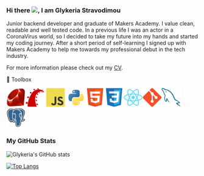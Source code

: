 ### Hi there <img src="https://raw.githubusercontent.com/MartinHeinz/MartinHeinz/master/wave.gif" width="30px">, I am Glykeria Stravodimou

Junior backend developer and graduate of Makers Academy. I value clean, readable and well tested code. In a previous life I was an actor in a CoronaVirus world, so I decided to take my future into my hands and started my coding journey. After a short period of self-learning I signed up with Makers Academy to help me towards my professional debut in the tech industry.

For more information please check out my [CV](https://github.com/GlykeriaStr/CV).

🧰 Toolbox

<img src='https://github.com/devicons/devicon/blob/master/icons/ruby/ruby-original.svg' alt='ruby logo' width='50' height='50' /><img src='https://github.com/devicons/devicon/blob/master/icons/rails/rails-plain.svg' alt='rails logo' width='50' height='50' />
<img src='https://github.com/devicons/devicon/blob/master/icons/javascript/javascript-original.svg' alt='js logo' width='50' height='50' />
<img src='https://github.com/devicons/devicon/blob/master/icons/python/python-original.svg' alt='python logo' width='50' height='50' /><img src='https://github.com/devicons/devicon/blob/master/icons/html5/html5-original.svg' alt='html logo' width='50' height='50' /><img src='https://github.com/devicons/devicon/blob/master/icons/css3/css3-original.svg' alt='css logo' width='50' height='50' /><img src='https://github.com/devicons/devicon/blob/master/icons/react/react-original.svg' alt='react logo' width='50' height='50' /><img src='https://github.com/devicons/devicon/blob/master/icons/git/git-original.svg' alt='git logo' width='50' height='50' /><img src='https://github.com/devicons/devicon/blob/master/icons/mysql/mysql-original.svg' alt='mysql logo' width='50' height='50' /><img src='https://github.com/devicons/devicon/blob/master/icons/postgresql/postgresql-original.svg' alt='postgresql logo' width='50' height='50' />

### My GitHub Stats
![Glykeria's GitHub stats](https://github-readme-stats.vercel.app/api?username=glykeriastr&show_icons=true&theme=radical) 

[![Top Langs](https://github-readme-stats.vercel.app/api/top-langs/?username=glykeriastr&theme=radical)](https://github.com/glykeriastr/github-readme-stats)  

<!--
**GlykeriaStr/GlykeriaStr** is a ✨ _special_ ✨ repository because its `README.md` (this file) appears on your GitHub profile.

Here are some ideas to get you started:

- 🔭 I’m currently working on ...
- 🌱 I’m currently learning ...
- 👯 I’m looking to collaborate on ...
- 🤔 I’m looking for help with ...
- 💬 Ask me about ...
- 📫 How to reach me: ...
- 😄 Pronouns: ...
- ⚡ Fun fact: ...
-->
